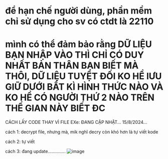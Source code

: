 # để hạn chế người dùng, phần mềm chỉ sử dụng cho sv có ctdt là 22110

# mình có thể đảm bảo rằng DỮ LIỆU BẠN NHẬP VÀO THÌ CHỈ CÓ DUY NHẤT BẢN THÂN BẠN BIẾT MÀ THÔI, DỮ LIỆU TUYỆT ĐỐI KO HỀ lƯU GIỮ DƯỚI BẤT KÌ HÌNH THỨC NÀO VÀ KO HỀ CÓ NGƯỜI THỨ 2 NÀO TRÊN THẾ GIAN NÀY BIẾT ĐC


 CÁCH LẤY CODE THAY VÌ FILE EXe: ĐANG CẬP NHẬT... 15/8/2024...
 
cách 1: decrypt file, nhưng mà, mik nghĩ decry còn khó hơn là tự viết kode

cách 2: tự viết

cách 3: đang update..............
![image](https://github.com/tuoitho/dkmh2025/assets/135036590/9520820f-c302-415c-88df-bcdd4d5c359a)
